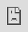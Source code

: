 Project 2 - Flixster App

Submitted by: Aneika Stewart

**The Flixster App serves as a movie exploration platform, displaying information on the latest highly-rated films currently playing in nearby theaters. Users can access concise movie summaries, release date details, and ratings, empowering them to make informed decisions about their next movie-going experience.

**Time spent:4 hours spent in total

**Required Features

**The following required functionality is completed:


Create a TMDB account here and go to Settings -> API to register for an API key. Fill-out the fields to the best of your ability (some fields you can just put in something random). You will need the API key specified under the API Key (v3 auth) section once your API key request has been approved.


You should use https://api.themoviedb.org/3/movie/now_playing?api_key=YOUR_API_KEY_HERE to fetch the list of movies that are currently playing in theatres. You can find more information about this API endpoint here


✅ Use a UITabBarController to allow for multiple ways to view movies
This will allow you to add a new view controller and browse movies using a collection view (see next requirement)


✅ View movie posters using a UICollectionView
This should be in a new view controller that is contained within the tab bar controller you created above
Tapping on a movie poster will navigate to the book detail view, similar to the table view


Stretch Features
Allow users to view similar movies (or another end-point of your choosing)
Add a button inside the movie detail view so that the user can keep browsing similar movies (see GIF above)
Use the https://api.themoviedb.org/3/movie/MOVIE_ID/similar?api_key=YOUR_API_KEY_HERE endpoint to get a list of similar movies given a movie id
You should refactor and just reuse your existing table view to show similar movie results

**Video Walkthrough

Library | Loom - 25 February 2024 - Watch Video

<iframe src="https://www.loom.com/embed/5de12d8c0c3743239eb117a03e5b398d?sid=7eaa39be-06c0-435e-af7e-8dea1dd68aa7" frameborder="0" webkitallowfullscreen mozallowfullscreen allowfullscreen style="position: absolute; top: 0; left: 0; width: 100%; height: 100%;"></iframe></div>
[Guide]](https://www.youtube.com/watch?v=GA92eKlYio4) .


**Notes
sighs

License
Copyright [2024] [Aneika Stewart]

Licensed under the Apache License, Version 2.0 (the "License");
you may not use this file except in compliance with the License.
You may obtain a copy of the License at

    http://www.apache.org/licenses/LICENSE-2.0

Unless required by applicable law or agreed to in writing, software
distributed under the License is distributed on an "AS IS" BASIS,
WITHOUT WARRANTIES OR CONDITIONS OF ANY KIND, either express or implied.
See the License for the specific language governing permissions and
limitations under the License.

